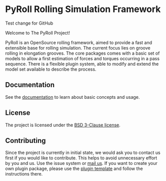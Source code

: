 # PyRoll Rolling Simulation Framework

Test change for GitHub

Welcome to The PyRoll Project!

PyRoll is an OpenSource rolling framework, aimed to provide a fast and extensible base for rolling simulation. The
current focus lies on groove rolling in elongation grooves. The core packages comes with a basic set of models to allow
a first estimation of forces and torques occurring in a pass sequence. There is a flexible plugin system, able to modify
and extend the model set available to describe the process.

## Documentation

See the [documentation](https://pyroll-project.github.io/modules/pyroll-core/docs) to learn about basic concepts and
usage.

## License

The project is licensed under the [BSD 3-Clause license](LICENSE).

## Contributing

Since the project is currently in initial state, we would ask you to contact us first if you would like to contribute.
This helps to avoid unnecessary effort by you and us. Use the issue system
or [mail us](mailto:kalibrierzentrum@imf.tu-freiberg.de). If you want to create your own plugin package, please use
the [plugin template](https://github.com/pyroll-project/pyroll-plugin-template) and follow the instructions there.
